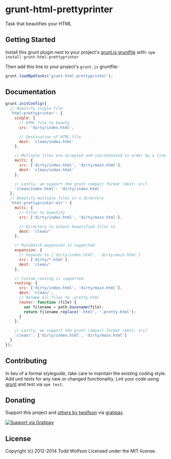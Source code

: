 # grunt-html-prettyprinter

Task that beautifies your HTML

## Getting Started
Install this grunt plugin next to your project's [grunt.js gruntfile][getting_started] with: `npm install grunt-html-prettyprinter`

Then add this line to your project's `grunt.js` gruntfile:

```js
grunt.loadNpmTasks('grunt-html-prettyprinter');
```

[grunt]: http://gruntjs.com/
[getting_started]: https://github.com/gruntjs/grunt/blob/master/docs/getting_started.md

## Documentation
```js
grunt.initConfig({
  // Beautify single file
  'html-prettyprinter': {
    single: {
      // HTML file to beauty
      src: 'dirty/index.html',

      // Destination of HTML file
      dest: 'clean/index.html'
    },

    // Multiple files are accepted and concatenated in order by a line feed
    multi: {
      src: ['dirty/index.html', 'dirty/main.html'],
      dest: 'clean/index.html'
    },

    // Lastly, we support the grunt compact format (dest: src)
    'clean/index.html': 'dirty/index.html'
  },
  // Beautify multiple files in a directory
  'html-prettyprinter-dir': {
    multi: {
      // Files to beautify
      src: ['dirty/index.html', 'dirty/main.html'],

      // Directory to output beautified files to
      dest: 'clean/'
    },

    // Minimatch expansion is supported
    expansion: {
      // Expands to ['dirty/index.html', 'dirty/main.html']
      src: ['dirty/*.html'],
      dest: 'clean/'
    },

    // Custom routing is supported
    routing: {
      src: ['dirty/index.html', 'dirty/main.html'],
      dest: 'clean/',
      // Rename all files to .pretty.html
      router: function (file) {
        var filename = path.basename(file);
        return filename.replace('.html', '.pretty.html');
      }
    },

    // Lastly, we support the grunt compact format (dest: src)
    'clean/': ['dirty/index.html', 'dirty/main.html']
  }
});
```

## Contributing
In lieu of a formal styleguide, take care to maintain the existing coding style. Add unit tests for any new or changed functionality. Lint your code using [grunt][grunt] and test via `npm test`.

## Donating
Support this project and [others by twolfson][gratipay] via [gratipay][].

[![Support via Gratipay][gratipay-badge]][gratipay]

[gratipay-badge]: https://cdn.rawgit.com/gratipay/gratipay-badge/2.x.x/dist/gratipay.png
[gratipay]: https://www.gratipay.com/twolfson/

## License
Copyright (c) 2012-2014 Todd Wolfson
Licensed under the MIT license.
